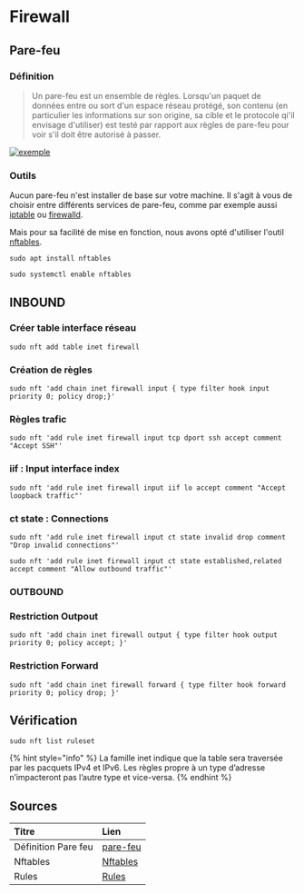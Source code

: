 # Firewall

## Pare-feu

### Définition

> Un pare-feu est un ensemble de règles. Lorsqu'un paquet de données entre ou sort d'un espace réseau protégé, son contenu \(en particulier les informations sur son origine, sa cible et le protocole qi'il envisage d'utiliser\) est testé par rapport aux règles de pare-feu pour voir s'il doit être autorisé à passer.

[![exemple](https://camo.githubusercontent.com/9aa7c68aa9b3be66fa6708e486b84e2a5ea6f1a04d087317b8742abea58c11bc/68747470733a2f2f6f70656e736f757263652e636f6d2f73697465732f64656661756c742f66696c65732f75706c6f6164732f69707461626c6573312e6a7067)](https://camo.githubusercontent.com/9aa7c68aa9b3be66fa6708e486b84e2a5ea6f1a04d087317b8742abea58c11bc/68747470733a2f2f6f70656e736f757263652e636f6d2f73697465732f64656661756c742f66696c65732f75706c6f6164732f69707461626c6573312e6a7067)

### Outils

Aucun pare-feu n'est installer de base sur votre machine. Il s'agit à vous de choisir entre différents services de pare-feu, comme par exemple aussi [iptable](https://en.wikipedia.org/wiki/Iptables) ou [firewalld](https://firewalld.org/).

Mais pour sa facilité de mise en fonction, nous avons opté d'utiliser l'outil [nftables](https://wiki.debian.org/nftables).

```text
sudo apt install nftables

sudo systemctl enable nftables
```

## INBOUND

### Créer table interface réseau

```text
sudo nft add table inet firewall
```

### Création de règles 

```text
sudo nft 'add chain inet firewall input { type filter hook input priority 0; policy drop;}'
```

### Règles trafic

```text
sudo nft 'add rule inet firewall input tcp dport ssh accept comment "Accept SSH"'
```

### iif : Input interface index

```text
sudo nft 'add rule inet firewall input iif lo accept comment "Accept loopback traffic"'
```

### ct state : Connections

```text
sudo nft 'add rule inet firewall input ct state invalid drop comment "Drop invalid connections"'

sudo nft 'add rule inet firewall input ct state established,related accept comment "Allow outbound traffic"'
```

### OUTBOUND

### Restriction Outpout

```text
sudo nft 'add chain inet firewall output { type filter hook output priority 0; policy accept; }'
```

### Restriction Forward

```text
sudo nft 'add chain inet firewall forward { type filter hook forward priority 0; policy drop; }'
```

## Vérification

```text
sudo nft list ruleset
```

{% hint style="info" %}
La famille inet indique que la table sera traversée par les pacquets IPv4 et IPv6. Les règles propre à un type d’adresse n’impacteront pas l’autre type et vice-versa.
{% endhint %}

## Sources

| Titre | Lien |
| :--- | :--- |
| Définition Pare feu  | [pare-feu](%20https://opensource.com/article/18/9/linux-iptables-firewalld) |
| Nftables | [Nftables](https://wiki.nftables.org/wiki-nftables/index.php/Quick_reference-nftables_in_10_minutes) |
| Rules | [Rules](https://wiki.archlinux.org/index.php/nftables) |

